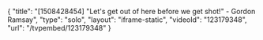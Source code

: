 {
    "title": "[1508428454] \"Let's get out of here before we get shot!\" - Gordon Ramsay",
    "type": "solo",
    "layout": "iframe-static",
    "videoId": "123179348",
    "url": "\/tvpembed\/123179348"
}